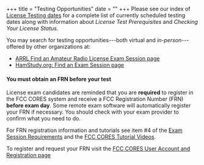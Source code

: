 +++
title = "Testing Opportunities"
date = ""
+++
Please see our index of [License Testing dates](/dates/license-testing/) for a
complete list of currently scheduled testing dates along with information
about *License Test Prerequisites* and *Checking Your License Status*.

You may search for testing opportunities---both virtual and
*in-person*---offered by other organizations at:

* [ARRL Find an Amateur Radio License Exam Session page](http://www.arrl.org/find-an-amateur-radio-license-exam-session)
* [HamStudy.org: Find an Exam Session page](https://hamstudy.org/sessions)

#### You must obtain an FRN before your test

License exam candidates are reminded that you are **required** to
register in the FCC CORES system and receive a FCC Registration Number
(FRN) **before exam day**. Some remote exam software will automatically
register your FRN if necessary. You should check with your exam provider
to confirm what you need to do.

For FRN registration information and tutorials see item #4 of the
[Exam Session Requirements](http://www.arrl.org/what-to-bring-to-an-exam-session)
and the
[FCC CORES Tutorial Videos](https://www.fcc.gov/licensing-databases/fcc-registration-system-cores/commission-registration-system-video-tutorials).

To register and request your FRN visit the
[FCC CORES User Account and Registration page](https://apps.fcc.gov/cores/userLogin.do)


